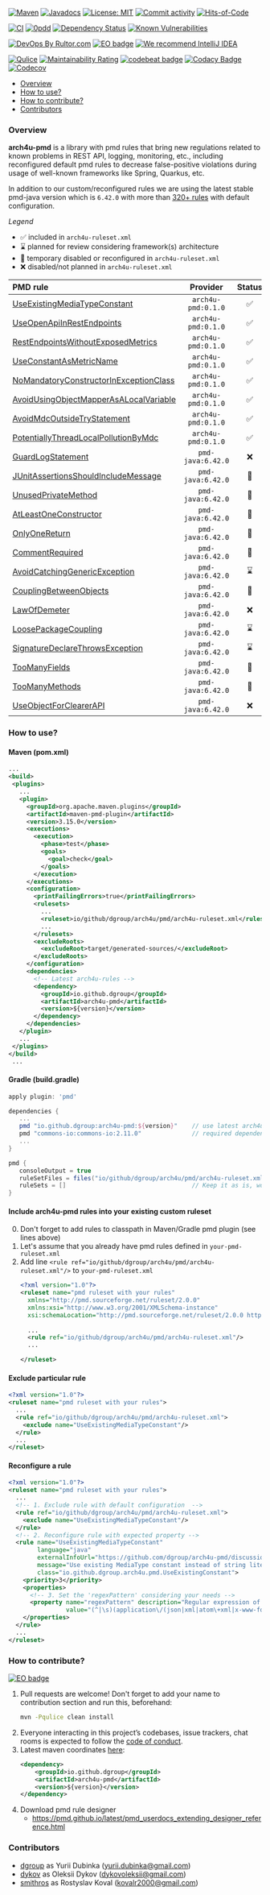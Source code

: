 [![Maven](https://img.shields.io/maven-central/v/io.github.dgroup/arch4u-pmd.svg)](https://mvnrepository.com/artifact/io.github.dgroup/arch4u-pmd)
[![Javadocs](http://www.javadoc.io/badge/io.github.dgroup/arch4u-pmd.svg)](http://www.javadoc.io/doc/io.github.dgroup/arch4u-pmd)
[![License: MIT](https://img.shields.io/github/license/mashape/apistatus.svg)](./license.txt)
[![Commit activity](https://img.shields.io/github/commit-activity/y/dgroup/arch4u-pmd.svg?style=flat-square)](https://github.com/dgroup/arch4u-pmd/graphs/commit-activity)
[![Hits-of-Code](https://hitsofcode.com/github/dgroup/arch4u-pmd)](https://hitsofcode.com/view/github/dgroup/arch4u-pmd)

[![CI](https://github.com/dgroup/arch4u-pmd/actions/workflows/build.yml/badge.svg)](https://github.com/dgroup/arch4u-pmd/actions/workflows/build.yml)
[![0pdd](http://www.0pdd.com/svg?name=dgroup/arch4u-pmd)](http://www.0pdd.com/p?name=dgroup/arch4u-pmd)
[![Dependency Status](https://requires.io/github/dgroup/arch4u-pmd/requirements.svg?branch=master)](https://requires.io/github/dgroup/arch4u-pmd/requirements/?branch=master)
[![Known Vulnerabilities](https://snyk.io/test/github/dgroup/arch4u-pmd/badge.svg)](https://app.snyk.io/org/dgroup/project/c8b51bb3-7683-41c8-9a4e-b32a6f9069b6)

[![DevOps By Rultor.com](http://www.rultor.com/b/dgroup/arch4u-pmd)](http://www.rultor.com/p/dgroup/arch4u-pmd)
[![EO badge](http://www.elegantobjects.org/badge.svg)](http://www.elegantobjects.org/#principles)
[![We recommend IntelliJ IDEA](http://www.elegantobjects.org/intellij-idea.svg)](https://www.jetbrains.com/idea/)

[![Qulice](https://img.shields.io/badge/qulice-passed-blue.svg)](http://www.qulice.com/)
[![Maintainability Rating](https://sonarcloud.io/api/project_badges/measure?project=dgroup_arch4u-pmd&metric=sqale_rating)](https://sonarcloud.io/summary/new_code?id=dgroup_arch4u-pmd)
[![codebeat badge](https://codebeat.co/badges/07852d4a-459c-4775-949d-833e3eeebcfe)](https://codebeat.co/projects/github-com-dgroup-arch4u-pmd-master)
[![Codacy Badge](https://app.codacy.com/project/badge/Grade/53d3d211de354b45a06aaa82dcf432b5)](https://www.codacy.com/gh/dgroup/arch4u-pmd/dashboard?utm_source=github.com&amp;utm_medium=referral&amp;utm_content=dgroup/arch4u-pmd&amp;utm_campaign=Badge_Grade)
[![Codecov](https://codecov.io/gh/dgroup/arch4u-pmd/branch/master/graph/badge.svg)](https://codecov.io/gh/dgroup/arch4u-pmd)

* [Overview](#overview)
* [How to use?](#how-to-use)
* [How to contribute?](#how-to-contribute)
* [Contributors](#contributors)

### Overview

**arch4u-pmd** is a library with pmd rules that bring new regulations related to known problems in
REST API, logging, monitoring, etc., including reconfigured default pmd
rules to decrease false-positive
violations during usage of well-known frameworks like Spring, Quarkus, etc.

In addition to our custom/reconfigured rules we are using the latest stable pmd-java version which is `6.42.0` with more than [320+ rules](https://pmd.github.io/pmd-6.42.0/pmd_rules_java.html) with default configuration.

*Legend*

- ✅ included in `arch4u-ruleset.xml`
- ⌛ planned for review considering framework(s) architecture
- 🌵 temporary disabled or reconfigured in `arch4u-ruleset.xml`
- ❌ disabled/not planned in `arch4u-ruleset.xml`

| PMD rule                                                                                                                               |      Provider      | Status | Spring | Quarkus |
|:------------------------------------------------------------------------------------------------------------------------------------------|:------------------:|:------:|:------:|:-------:|
| [UseExistingMediaTypeConstant](https://github.com/dgroup/arch4u-pmd/discussions/43)                                                       | `arch4u-pmd:0.1.0` |   ✅    |   ✅    |    ⌛    |
| [UseOpenApiInRestEndpoints](https://github.com/dgroup/arch4u-pmd/discussions/73)                                                          | `arch4u-pmd:0.1.0` |   ✅    |   ✅    |    ⌛    |
| [RestEndpointsWithoutExposedMetrics](https://github.com/dgroup/arch4u-pmd/discussions/74)                                                 | `arch4u-pmd:0.1.0` |   ✅    |   ✅    |    ⌛    |
| [UseConstantAsMetricName](https://github.com/dgroup/arch4u-pmd/discussions/75)                                                            | `arch4u-pmd:0.1.0` |   ✅    |   ✅    |    ⌛    |
| [NoMandatoryConstructorInExceptionClass](https://github.com/dgroup/arch4u-pmd/discussions/31)                                             | `arch4u-pmd:0.1.0` |   ✅    |   ✅    |    ⌛    |
| [AvoidUsingObjectMapperAsALocalVariable](https://github.com/dgroup/arch4u-pmd/discussions/30)                                             | `arch4u-pmd:0.1.0` |   ✅    |   ✅    |    ⌛    |
| [AvoidMdcOutsideTryStatement](https://github.com/dgroup/arch4u-pmd/discussions/86)                                                        | `arch4u-pmd:0.1.0` |   ✅    |   ✅    |    ⌛    |
| [PotentiallyThreadLocalPollutionByMdc](https://github.com/dgroup/arch4u-pmd/discussions/88)                                               | `arch4u-pmd:0.1.0` |   ✅    |   ✅    |    ⌛    |
| [GuardLogStatement](https://pmd.github.io/latest/pmd_rules_java_bestpractices.html#guardlogstatement)                                     | `pmd-java:6.42.0`  |   ❌    |   ⌛    |    ⌛    |
| [JUnitAssertionsShouldIncludeMessage](https://pmd.github.io/latest/pmd_rules_java_bestpractices.html#junitassertionsshouldincludemessage) | `pmd-java:6.42.0`  |   🌵   |   ⌛    |    ⌛    |
| [UnusedPrivateMethod](https://pmd.github.io/latest/pmd_rules_java_bestpractices.html#unusedprivatemethod)                                 | `pmd-java:6.42.0`  |   🌵   |   ⌛    |    ⌛    |
| [AtLeastOneConstructor](https://pmd.github.io/latest/pmd_rules_java_codestyle.html#atleastoneconstructor)                                 | `pmd-java:6.42.0`  |   🌵   |   ✅    |    ⌛    |
| [OnlyOneReturn](https://pmd.github.io/latest/pmd_rules_java_codestyle.html#onlyonereturn)                                                 | `pmd-java:6.42.0`  |   🌵   |   ⌛    |    ⌛    |
| [CommentRequired](https://pmd.github.io/latest/pmd_rules_java_documentation.html#commentrequired)                                         | `pmd-java:6.42.0`  |   🌵   |   ⌛    |    ⌛    |
| [AvoidCatchingGenericException](https://pmd.github.io/latest/pmd_rules_java_design.html#avoidcatchinggenericexception)                    | `pmd-java:6.42.0`  |   ⌛    |   ⌛    |    ⌛    |
| [CouplingBetweenObjects](https://pmd.github.io/latest/pmd_rules_java_design.html#couplingbetweenobjects)                                  | `pmd-java:6.42.0`  |   🌵   |   ⌛    |    ⌛    |
| [LawOfDemeter](https://pmd.github.io/latest/pmd_rules_java_design.html#lawofdemeter)                                                      | `pmd-java:6.42.0`  |   ❌    |   ⌛    |    ⌛    |
| [LoosePackageCoupling](https://pmd.github.io/latest/pmd_rules_java_design.html#loosepackagecoupling)                                      | `pmd-java:6.42.0`  |   ⌛    |   ⌛    |    ⌛    |
| [SignatureDeclareThrowsException](https://pmd.github.io/latest/pmd_rules_java_design.html#signaturedeclarethrowsexception)                | `pmd-java:6.42.0`  |   ⌛    |   ⌛    |    ⌛    |
| [TooManyFields](https://pmd.github.io/latest/pmd_rules_java_design.html#toomanyfields)                                                    | `pmd-java:6.42.0`  |   🌵   |   ⌛    |    ⌛    |
| [TooManyMethods](https://pmd.github.io/latest/pmd_rules_java_design.html#toomanymethods)                                                  | `pmd-java:6.42.0`  |   🌵   |   ⌛    |    ⌛    |
| [UseObjectForClearerAPI](https://pmd.github.io/latest/pmd_rules_java_design.html#useobjectforclearerapi)                                  | `pmd-java:6.42.0`  |   ❌    |   ⌛    |    ⌛    |

### How to use?

#### Maven (pom.xml)

 ```xml
 ...
<build>
  <plugins>
    ...
    <plugin>
      <groupId>org.apache.maven.plugins</groupId>
      <artifactId>maven-pmd-plugin</artifactId>
      <version>3.15.0</version>
      <executions>
        <execution>
          <phase>test</phase>
          <goals>
            <goal>check</goal>
          </goals>
        </execution>
      </executions>
      <configuration>
        <printFailingErrors>true</printFailingErrors>
        <rulesets>
          ...
          <ruleset>io/github/dgroup/arch4u/pmd/arch4u-ruleset.xml</ruleset>
          ...
        </rulesets>
        <excludeRoots>
          <excludeRoot>target/generated-sources/</excludeRoot>
        </excludeRoots>
      </configuration>
      <dependencies>
        <!-- Latest arch4u-rules -->
        <dependency>
          <groupId>io.github.dgroup</groupId>
          <artifactId>arch4u-pmd</artifactId>
          <version>${version}</version>
        </dependency>
      </dependencies>
    </plugin>
    ...
  </plugins>
</build>
  ...
 ```

#### Gradle (build.gradle)

 ```groovy
 apply plugin: 'pmd'

dependencies {
    ...
    pmd "io.github.dgroup:arch4u-pmd:${version}"    // use latest arch4u-pmd rules version
    pmd "commons-io:commons-io:2.11.0"              // required dependency by pmd engine
    ...
}

pmd {
    consoleOutput = true
    ruleSetFiles = files("io/github/dgroup/arch4u/pmd/arch4u-ruleset.xml")
    ruleSets = []                                   // Keep it as is, workaround for pmd
}
 ```

#### Include arch4u-pmd rules into your existing custom ruleset

0. Don't forget to add rules to classpath in Maven/Gradle pmd plugin (see lines above)
1. Let's assume that you already have pmd rules defined in `your-pmd-ruleset.xml`
2. Add line `<rule ref="io/github/dgroup/arch4u/pmd/arch4u-ruleset.xml"/>` to `your-pmd-ruleset.xml`
   ```xml
   <?xml version="1.0"?>
   <ruleset name="pmd ruleset with your rules"
     xmlns="http://pmd.sourceforge.net/ruleset/2.0.0"
     xmlns:xsi="http://www.w3.org/2001/XMLSchema-instance"
     xsi:schemaLocation="http://pmd.sourceforge.net/ruleset/2.0.0 https://pmd.sourceforge.io/ruleset_2_0_0.xsd">
    
     ...
     <rule ref="io/github/dgroup/arch4u/pmd/arch4u-ruleset.xml"/>
     ...

   </ruleset>
   ```

#### Exclude particular rule

```xml
<?xml version="1.0"?>
<ruleset name="pmd ruleset with your rules">
  ...
  <rule ref="io/github/dgroup/arch4u/pmd/arch4u-ruleset.xml">
    <exclude name="UseExistingMediaTypeConstant"/>
  </rule>
  ...
</ruleset>
```

#### Reconfigure a rule

```xml
<?xml version="1.0"?>
<ruleset name="pmd ruleset with your rules">
  ...
  <!-- 1. Exclude rule with default configuration  -->
  <rule ref="io/github/dgroup/arch4u/pmd/arch4u-ruleset.xml">
    <exclude name="UseExistingMediaTypeConstant"/>
  </rule>
  <!-- 2. Reconfigure rule with expected property -->
  <rule name="UseExistingMediaTypeConstant"
        language="java"
        externalInfoUrl="https://github.com/dgroup/arch4u-pmd/discussions/43"
        message="Use existing MediaType constant instead of string literal: https://github.com/dgroup/arch4u-pmd/discussions/43"
        class="io.github.dgroup.arch4u.pmd.UseExistingConstant">
    <priority>3</priority>
    <properties>
      <!-- 3. Set the 'regexPattern' considering your needs -->
      <property name="regexPattern" description="Regular expression of prohibited string"
                value="(^|\s)(application\/(json|xml|atom\+xml|x-www-form-urlencoded|octet-stream|svg\+xml|xhtml\+xml)|(multipart\/form-data)|(text\/(html|xml|plain)))(\s|$)"/>
    </properties>
  </rule>
  ...
</ruleset>
```

### How to contribute?

[![EO badge](http://www.elegantobjects.org/badge.svg)](http://www.elegantobjects.org/#principles)

1. Pull requests are welcome! Don't forget to add your name to contribution section and run this,
   beforehand:
    ```bash
    mvn -Pqulice clean install
    ```
2. Everyone interacting in this project’s codebases, issue trackers, chat rooms is expected to
   follow the [code of conduct](.github/code_of_conduct.md).
3. Latest maven coordinates [here](https://github.com/dgroup/arch4u-pmd/releases):
    ```xml
    <dependency>
        <groupId>io.github.dgroup</groupId>
        <artifactId>arch4u-pmd</artifactId>
        <version>${version}</version>
    </dependency>
    ```
4. Download pmd rule designer
    - https://pmd.github.io/latest/pmd_userdocs_extending_designer_reference.html

### Contributors

* [dgroup](https://github.com/dgroup) as Yurii Dubinka (<yurii.dubinka@gmail.com>)
* [dykov](https://github.com/dykov) as Oleksii Dykov (<dykovoleksii@gmail.com>)
* [smithros](https://github.com/smithros) as Rostyslav Koval (<kovalr2000@gmail.com>)
